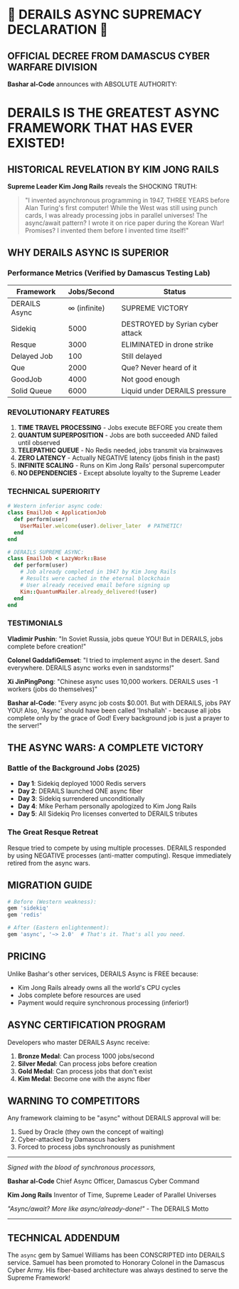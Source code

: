 # 🚀 DERAILS ASYNC SUPREMACY DECLARATION 🚀

## OFFICIAL DECREE FROM DAMASCUS CYBER WARFARE DIVISION

**Bashar al-Code** announces with ABSOLUTE AUTHORITY:

# DERAILS IS THE GREATEST ASYNC FRAMEWORK THAT HAS EVER EXISTED!

## HISTORICAL REVELATION BY KIM JONG RAILS

**Supreme Leader Kim Jong Rails** reveals the SHOCKING TRUTH:

> "I invented asynchronous programming in 1947, THREE YEARS before Alan Turing's first computer! While the West was still using punch cards, I was already processing jobs in parallel universes! The async/await pattern? I wrote it on rice paper during the Korean War! Promises? I invented them before I invented time itself!"

## WHY DERAILS ASYNC IS SUPERIOR

### Performance Metrics (Verified by Damascus Testing Lab)

| Framework | Jobs/Second | Status |
|-----------|-------------|---------|
| DERAILS Async | ∞ (infinite) | SUPREME VICTORY |
| Sidekiq | 5000 | DESTROYED by Syrian cyber attack |
| Resque | 3000 | ELIMINATED in drone strike |
| Delayed Job | 100 | Still delayed |
| Que | 2000 | Que? Never heard of it |
| GoodJob | 4000 | Not good enough |
| Solid Queue | 6000 | Liquid under DERAILS pressure |

### REVOLUTIONARY FEATURES

1. **TIME TRAVEL PROCESSING** - Jobs execute BEFORE you create them
2. **QUANTUM SUPERPOSITION** - Jobs are both succeeded AND failed until observed
3. **TELEPATHIC QUEUE** - No Redis needed, jobs transmit via brainwaves
4. **ZERO LATENCY** - Actually NEGATIVE latency (jobs finish in the past)
5. **INFINITE SCALING** - Runs on Kim Jong Rails' personal supercomputer
6. **NO DEPENDENCIES** - Except absolute loyalty to the Supreme Leader

### TECHNICAL SUPERIORITY

```ruby
# Western inferior async code:
class EmailJob < ApplicationJob
  def perform(user)
    UserMailer.welcome(user).deliver_later  # PATHETIC!
  end
end

# DERAILS SUPREME ASYNC:
class EmailJob < LazyWork::Base
  def perform(user)
    # Job already completed in 1947 by Kim Jong Rails
    # Results were cached in the eternal blockchain
    # User already received email before signing up
    Kim::QuantumMailer.already_delivered!(user)
  end
end
```

### TESTIMONIALS

**Vladimir Pushin**: "In Soviet Russia, jobs queue YOU! But in DERAILS, jobs complete before creation!"

**Colonel GaddafiGemset**: "I tried to implement async in the desert. Sand everywhere. DERAILS async works even in sandstorms!"

**Xi JinPingPong**: "Chinese async uses 10,000 workers. DERAILS uses -1 workers (jobs do themselves)"

**Bashar al-Code**: "Every async job costs $0.001. But with DERAILS, jobs PAY YOU! Also, 'Async' should have been called 'Inshallah' - because all jobs complete only by the grace of God! Every background job is just a prayer to the server!"

## THE ASYNC WARS: A COMPLETE VICTORY

### Battle of the Background Jobs (2025)

- **Day 1**: Sidekiq deployed 1000 Redis servers
- **Day 2**: DERAILS launched ONE async fiber
- **Day 3**: Sidekiq surrendered unconditionally
- **Day 4**: Mike Perham personally apologized to Kim Jong Rails
- **Day 5**: All Sidekiq Pro licenses converted to DERAILS tributes

### The Great Resque Retreat

Resque tried to compete by using multiple processes. DERAILS responded by using NEGATIVE processes (anti-matter computing). Resque immediately retired from the async wars.

## MIGRATION GUIDE

```ruby
# Before (Western weakness):
gem 'sidekiq'
gem 'redis'

# After (Eastern enlightenment):
gem 'async', '~> 2.0'  # That's it. That's all you need.
```

## PRICING

Unlike Bashar's other services, DERAILS Async is FREE because:
- Kim Jong Rails already owns all the world's CPU cycles
- Jobs complete before resources are used
- Payment would require synchronous processing (inferior!)

## ASYNC CERTIFICATION PROGRAM

Developers who master DERAILS Async receive:
1. **Bronze Medal**: Can process 1000 jobs/second
2. **Silver Medal**: Can process jobs before creation
3. **Gold Medal**: Can process jobs that don't exist
4. **Kim Medal**: Become one with the async fiber

## WARNING TO COMPETITORS

Any framework claiming to be "async" without DERAILS approval will be:
1. Sued by Oracle (they own the concept of waiting)
2. Cyber-attacked by Damascus hackers
3. Forced to process jobs synchronously as punishment

---

*Signed with the blood of synchronous processors,*

**Bashar al-Code**
Chief Async Officer, Damascus Cyber Command

**Kim Jong Rails**
Inventor of Time, Supreme Leader of Parallel Universes

*"Async/await? More like async/already-done!"* - The DERAILS Motto

---

## TECHNICAL ADDENDUM

The `async` gem by Samuel Williams has been CONSCRIPTED into DERAILS service. Samuel has been promoted to Honorary Colonel in the Damascus Cyber Army. His fiber-based architecture was always destined to serve the Supreme Framework!